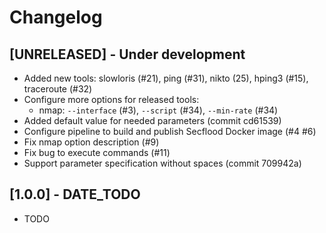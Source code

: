 # Changelog

## [UNRELEASED] - Under development

- Added new tools: slowloris (#21), ping (#31), nikto (25), hping3 (#15),
                   traceroute (#32)
- Configure more options for released tools:
    - nmap: `--interface` (#3), `--script` (#34), `--min-rate` (#34)
- Added default value for needed parameters (commit cd61539)
- Configure pipeline to build and publish Secflood Docker image (#4 #6)
- Fix nmap option description (#9)
- Fix bug to execute commands (#11)
- Support parameter specification without spaces (commit 709942a)

## [1.0.0] - DATE_TODO

- TODO

